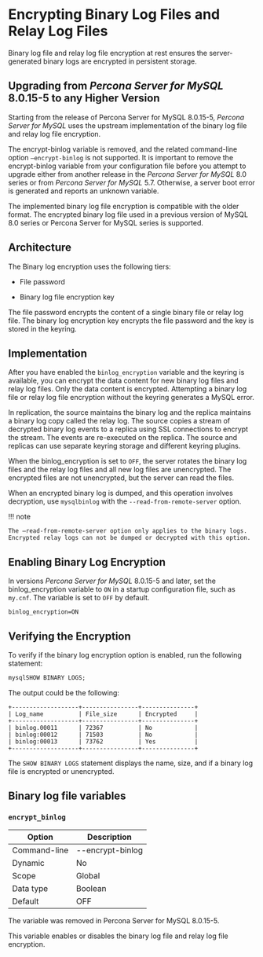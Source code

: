 # Encrypting Binary Log Files and Relay Log Files

Binary log file and relay log file encryption at rest ensures the
server-generated binary logs are encrypted in persistent storage.

## Upgrading from *Percona Server for MySQL* 8.0.15-5 to any Higher Version

Starting from the release of Percona Server for MySQL 8.0.15-5, *Percona Server for MySQL* uses the upstream
implementation of the binary log file and relay log file encryption.

The encrypt-binlog variable is
removed, and the related command-line option `–encrypt-binlog` is not
supported. It is important to remove the encrypt-binlog variable from your
configuration file before you attempt to upgrade either from another release
in the *Percona Server for MySQL* 8.0 series or from *Percona Server for MySQL* 5.7.
Otherwise, a server boot error is generated and reports an unknown
variable.

The implemented binary log file encryption is compatible with the older
format. The encrypted binary log file used in a previous version of MySQL 8.0
series or Percona Server for MySQL series is supported.

## Architecture

The Binary log encryption uses the following tiers:


* File password


* Binary log file encryption key

The file password encrypts the content of a single binary file or relay log
file. The binary log encryption key encrypts the file password and the key
is stored in the keyring.

## Implementation

After you have enabled the `binlog_encryption` variable and the keyring is
available, you can encrypt the data content for new binary log files and relay
log files. Only the data content is encrypted. Attempting a binary log file or
relay log file encryption without the keyring generates a MySQL error.

In replication, the source maintains the binary log and the replica maintains a binary
log copy called the relay log. The source copies a stream of decrypted binary
log events to a replica using SSL connections to encrypt the stream. The events
are re-executed on the replica. The source and replicas can use separate
keyring storage and different keyring plugins.

When the binlog_encryption is set to `OFF`, the server rotates the
binary log files and the relay log files and all new log files are unencrypted.
The encrypted files are not unencrypted, but the server can read the files.

When an encrypted binary log is dumped, and this operation involves decryption,
use `mysqlbinlog` with the `--read-from-remote-server` option.

!!! note

    The –read-from-remote-server option only applies to the binary logs. Encrypted relay logs can not be dumped or decrypted with this option.

## Enabling Binary Log Encryption

In versions *Percona Server for MySQL* 8.0.15-5 and later, set the binlog_encryption variable
to `ON` in a startup configuration file, such as `my.cnf`. The variable
is set to `OFF` by default.

```text
binlog_encryption=ON
```

## Verifying the Encryption

To verify if the binary log encryption option is enabled, run the following
statement:

```sql
mysqlSHOW BINARY LOGS;
```
The output could be the following:

```text
+-------------------+----------------+---------------+
| Log_name          | File_size      | Encrypted     |
+-------------------+----------------+---------------+
| binlog.00011      | 72367          | No            |
| binlog:00012      | 71503          | No            |
| binlog:00013      | 73762          | Yes           |
+-------------------+----------------+---------------+
```

The `SHOW BINARY LOGS` statement displays the name, size, and if a binary log file is encrypted or unencrypted.

## Binary log file variables

### `encrypt_binlog`

| Option       | Description      |
|--------------|------------------|
| Command-line | --encrypt-binlog |
| Dynamic      | No               |
| Scope        | Global           |
| Data type    | Boolean          |
| Default      | OFF              |

The variable was removed in Percona Server for MySQL 8.0.15-5.

This variable enables or disables the binary log file and relay log file encryption.
